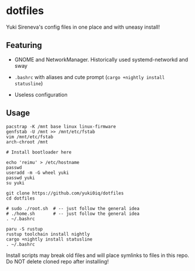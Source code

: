 # dotfiles

Yuki Sireneva's config files in one place and with uneasy install!

## Featuring

* GNOME and NetworkManager. Historically used systemd-networkd and sway

* `.bashrc` with aliases and cute prompt (`cargo +nightly install statusline`)

* Useless configuration

## Usage

```
pacstrap -K /mnt base linux linux-firmware
genfstab -U /mnt >> /mnt/etc/fstab
vim /mnt/etc/fstab
arch-chroot /mnt

# Install bootloader here

echo 'reimu' > /etc/hostname
passwd
useradd -m -G wheel yuki
passwd yuki
su yuki

git clone https://github.com/yuki0iq/dotfiles
cd dotfiles

# sudo ./root.sh  # -- just follow the general idea
# ./home.sh       # -- just follow the general idea
. ~/.bashrc

paru -S rustup
rustup toolchain install nightly
cargo +nightly install statusline
. ~/.bashrc
```

Install scripts may break old files and will place symlinks to files in this repo. Do NOT delete cloned repo after installing!

